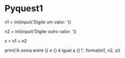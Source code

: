 # Pyquest1 
 n1 = int(input('Digite um valor: '))

n2 = int(input('Digite outro valor: '))

s = n1 + n2

print('A soma entre {} e {} é igual a {} !'. format(n1, n2, s))
